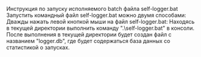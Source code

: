 Инструкция по запуску исполняемого batch файла self-logger.bat
Запустить командный файл self-logger.bat можно двумя способами:
Дважды нажать левой кнопкой мыши на файл self-logger.bat:
Находясь в текущей директории выполнить команду ".\self-logger.bat" в консоли.
После выполнения в текущей директории будет создан файл с названием "logger.db", где будет содержаться база данных со статистикой о запусках.